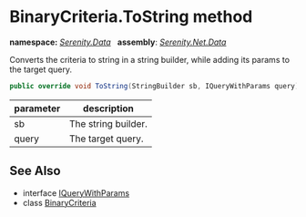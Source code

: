 # BinaryCriteria.ToString method
**namespace:** *[Serenity.Data](../../README.md#serenity.data-namespace)*   **assembly**: *[Serenity.Net.Data](../../README.md)*

Converts the criteria to string in a string builder, while adding its params to the target query.

```csharp
public override void ToString(StringBuilder sb, IQueryWithParams query)
```

| parameter | description |
| --- | --- |
| sb | The string builder. |
| query | The target query. |

## See Also

* interface [IQueryWithParams](../IQueryWithParams.md)
* class [BinaryCriteria](../BinaryCriteria.md)